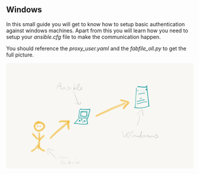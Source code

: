## Windows

In this small guide you will get to know how to setup basic authentication against windows machines. Apart from this you will learn how you need to setup your *ansible.cfg* file to make the communication happen.

You should reference the *proxy_user.yaml* and the *fabfile_oll.py* to get the full picture.

![overview](/pics/Windows.png)
